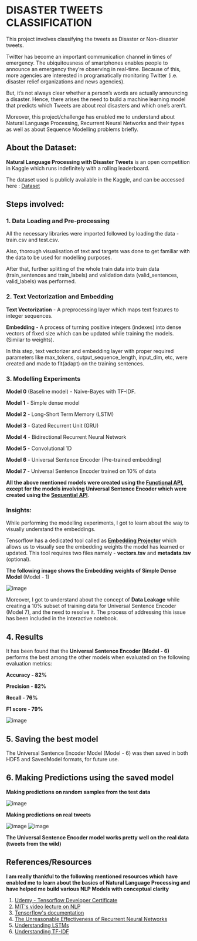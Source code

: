 # DISASTER TWEETS CLASSIFICATION

This project involves classifying the tweets as Disaster or Non-disaster tweets.

Twitter has become an important communication channel in times of emergency.
The ubiquitousness of smartphones enables people to announce an emergency they’re observing in real-time. Because of this, more agencies are interested in programatically monitoring Twitter (i.e. disaster relief organizations and news agencies).

But, it’s not always clear whether a person’s words are actually announcing a disaster. Hence, there arises the need to build a machine learning model that predicts which Tweets are about real disasters and which one’s aren’t.

Moreover, this project/challenge has enabled me to understand about Natural Language Processing, Recurrent Neural Networks and their types as well as about Sequence Modelling problems briefly.

## About the Dataset:
**Natural Language Processing with Disaster Tweets** is an open competition in Kaggle which runs indefinitely with a rolling leaderboard.

The dataset used is publicly available in the Kaggle, and can be accessed here : [Dataset](https://www.kaggle.com/competitions/nlp-getting-started/data)

## Steps involved:
### 1. Data Loading and Pre-processing
All the necessary libraries were imported followed by loading the data - train.csv and test.csv.

Also, thorough visualisation of text and targets was done to get familiar with the data to be used for modelling purposes.

After that, further splitting of the whole train data into train data (train_sentences and train_labels) and validation data (valid_sentences, valid_labels) was performed.

### 2. Text Vectorization and Embedding

**Text Vectorization** - A preprocessing layer which maps text features to integer sequences.

**Embedding** - A process of turning positive integers (indexes) into dense vectors of fixed size which can be updated while training the models. (Similar to weights).

In this step, text vectorizer and embedding layer with proper required parameters like max_tokens, output_sequence_length, input_dim, etc, were created and made to fit(adapt) on the training sentences.

### 3. Modelling Experiments

**Model 0** (Baseline model) - Naive-Bayes with TF-IDF.

**Model 1** - Simple dense model

**Model 2** - Long-Short Term Memory (LSTM)

**Model 3** - Gated Recurrent Unit (GRU)

**Model 4** - Bidirectional Recurrent Neural Network

**Model 5** - Convolutional 1D

**Model 6** - Universal Sentence Encoder (Pre-trained embedding)

**Model 7** - Universal Sentence Encoder trained on 10% of data

**All the above mentioned models were created using the [Functional API](https://www.tensorflow.org/guide/keras/functional_api), except for the models involving Universal Sentence Encoder which were created using the [Sequential API](https://www.tensorflow.org/guide/keras/sequential_model)**.

### Insights:

While performing the modelling experiments, I got to learn about the way to visually understand the embeddings. 

Tensorflow has a dedicated tool called as [**Embedding Projector**](https://projector.tensorflow.org/) which allows us to visually see the embedding weights the model has learned or updated. This tool requires two files namely - **vectors.tsv** and **metadata.tsv** (optional).

**The following image shows the Embedding weights of Simple Dense Model** (Model - 1)

![image](https://github.com/Parekh03/Disaster_tweets_classification/assets/110220047/e715a1e0-24f7-4558-8c2a-e1763cdf8a32)

Moreover, I got to understand about the concept of **Data Leakage** while creating a 10% subset of training data for Universal Sentence Encoder (Model 7), and the need to resolve it. The process of addressing this issue has been included in the interactive notebook.

## 4. Results
It has been found that the **Universal Sentence Encoder (Model - 6)** performs the best among the other models when evaluated on the following evaluation metrics:

**Accuracy - 82%**

**Precision - 82%**

**Recall - 76%**

**F1 score - 79%**

![image](https://github.com/Parekh03/Disaster_tweets_classification/assets/110220047/8dc5e1f0-e752-48ef-b569-b6b2647ae9f8)

## 5. Saving the best model

The Universal Sentence Encoder Model (Model - 6) was then saved in both HDF5 and SavedModel formats, for future use.

## 6. Making Predictions using the saved model

**Making predictions on random samples from the test data**

![image](https://github.com/Parekh03/Disaster_tweets_classification/assets/110220047/157fefa6-aa36-428f-9ade-12cbc539ffcf)


**Making predictions on real tweets**


![image](https://github.com/Parekh03/Disaster_tweets_classification/assets/110220047/c61f67e4-50f2-4b2d-a17a-46545185b242)
![image](https://github.com/Parekh03/Disaster_tweets_classification/assets/110220047/9a41a437-34d5-40eb-b689-e715b819a4f3)

**The Universal Sentence Encoder model works pretty well on the real data (tweets from the wild)**

## References/Resources

**I am really thankful to the following mentioned resources which have enabled me to learn about the basics of Natural Language Processing and have helped me build various NLP Models with conceptual clarity**
1. [Udemy - Tensorflow Developer Certificate](https://www.udemy.com/course/tensorflow-developer-certificate-machine-learning-zero-to-mastery/?kw=tensorflow+developer+certif&src=sac)
2. [MIT's video lecture on NLP](https://youtu.be/ySEx_Bqxvvo?si=-2BwahPRE4imhwiP)
3. [Tensorflow's documentation](https://www.tensorflow.org/)
4. [The Unreasonable Effectiveness of Recurrent Neural Networks](https://karpathy.github.io/2015/05/21/rnn-effectiveness/)
5. [Understanding LSTMs](https://colah.github.io/posts/2015-08-Understanding-LSTMs/)
6. [Understanding TF-IDF](https://monkeylearn.com/blog/what-is-tf-idf/)






